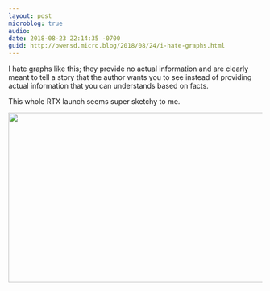 ```yaml
---
layout: post
microblog: true
audio: 
date: 2018-08-23 22:14:35 -0700
guid: http://owensd.micro.blog/2018/08/24/i-hate-graphs.html
---
```

I hate graphs like this; they provide no actual information and are clearly meant to tell a story that the author wants you to see instead of providing actual information that you can understands based on facts.

This whole RTX launch seems super sketchy to me.

<img src="http://thoughts.owensd.io/uploads/2018/408c702eaa.jpg" width="600" height="337" />
